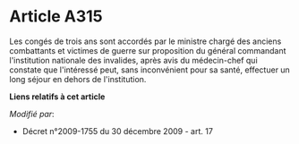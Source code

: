# Article A315

Les congés de trois ans sont accordés par le       ministre chargé des anciens combattants et victimes de guerre sur
proposition du général commandant l'institution nationale des invalides, après avis du médecin-chef qui constate que
l'intéressé peut, sans inconvénient pour sa santé, effectuer un long séjour en dehors de l'institution.

**Liens relatifs à cet article**

_Modifié par_:

  - Décret n°2009-1755 du 30 décembre 2009 - art. 17
